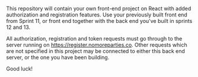 This repository will contain your own front-end project on React with added authorization and registration features.
Use your previously built front end from Sprint 11, or front end together with the back end you've built in sprints 12 and 13. 

All authorization, registration and token requests must go through to the server running on https://register.nomoreparties.co. Other requests which are not specified in this project may be connected  to either this back end server, or the one you have been building.

Good luck!
